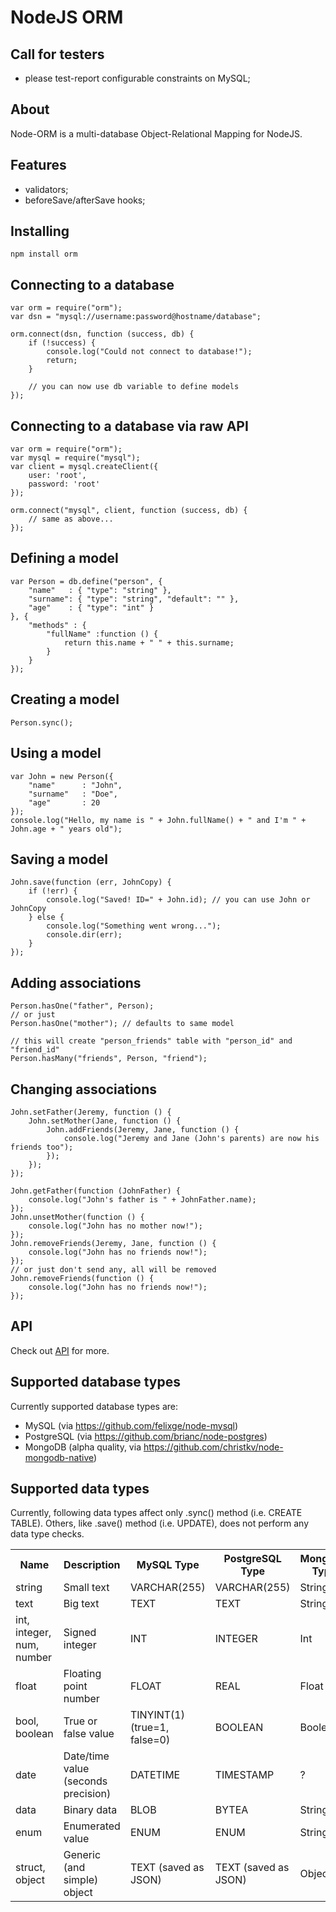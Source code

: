 NodeJS ORM
==========

## Call for testers

* please test-report configurable constraints on MySQL;

## About

Node-ORM is a multi-database Object-Relational Mapping for NodeJS.

## Features

* validators;
* beforeSave/afterSave hooks;

## Installing

    npm install orm

## Connecting to a database

    var orm = require("orm");
    var dsn = "mysql://username:password@hostname/database";

    orm.connect(dsn, function (success, db) {
        if (!success) {
            console.log("Could not connect to database!");
            return;
        }
        
        // you can now use db variable to define models
    });

## Connecting to a database via raw API

    var orm = require("orm");
    var mysql = require("mysql");
    var client = mysql.createClient({
        user: 'root',
        password: 'root'
    });

    orm.connect("mysql", client, function (success, db) {
        // same as above...
    });

## Defining a model

    var Person = db.define("person", {
        "name"   : { "type": "string" },
        "surname": { "type": "string", "default": "" },
        "age"    : { "type": "int" }
	}, {
        "methods" : {
            "fullName" :function () {
                return this.name + " " + this.surname;
            }
        }
    });

## Creating a model

    Person.sync();

## Using a model

    var John = new Person({
    	"name"		: "John",
    	"surname"	: "Doe",
    	"age"		: 20
    });
    console.log("Hello, my name is " + John.fullName() + " and I'm " + John.age + " years old");

## Saving a model

    John.save(function (err, JohnCopy) {
    	if (!err) {
    		console.log("Saved! ID=" + John.id); // you can use John or JohnCopy
    	} else {
    		console.log("Something went wrong...");
    		console.dir(err);
    	}
    });

## Adding associations

    Person.hasOne("father", Person);
    // or just
    Person.hasOne("mother"); // defaults to same model
    
    // this will create "person_friends" table with "person_id" and "friend_id"
    Person.hasMany("friends", Person, "friend");

## Changing associations

    John.setFather(Jeremy, function () {
    	John.setMother(Jane, function () {
    		John.addFriends(Jeremy, Jane, function () {
    			console.log("Jeremy and Jane (John's parents) are now his friends too");
    		});
    	});
    });
    
    John.getFather(function (JohnFather) {
    	console.log("John's father is " + JohnFather.name);
    });
    John.unsetMother(function () {
    	console.log("John has no mother now!");
    });
    John.removeFriends(Jeremy, Jane, function () {
    	console.log("John has no friends now!");
    });
    // or just don't send any, all will be removed
    John.removeFriends(function () {
    	console.log("John has no friends now!");
    });

## API

Check out [API](https://github.com/dresende/node-orm/wiki) for more.

## Supported database types

Currently supported database types are:

* MySQL (via https://github.com/felixge/node-mysql)
* PostgreSQL (via https://github.com/brianc/node-postgres)
* MongoDB (alpha quality, via https://github.com/christkv/node-mongodb-native)

## Supported data types

Currently, following data types affect only .sync() method (i.e. CREATE TABLE).
Others, like .save() method (i.e. UPDATE), does not perform any data type checks.

<table>
	<tr>
		<th>Name</th>
		<th>Description</th>
		<th>MySQL Type</th>
        <th>PostgreSQL Type</th>
        <th>MongoDB Type</th>
	</tr>
	<tr>
		<td>string</td>
		<td>Small text</td>
		<td>VARCHAR(255)</td>
        <td>VARCHAR(255)</td>
        <td>String</td>
	</tr>
	<tr>
		<td>text</td>
		<td>Big text</td>
		<td>TEXT</td>
        <td>TEXT</td>
        <td>String</td>
	</tr>
	<tr>
		<td>int, integer, num, number</td>
		<td>Signed integer</td>
		<td>INT</td>
        <td>INTEGER</td>
        <td>Int</td>
	</tr>
	<tr>
		<td>float</td>
		<td>Floating point number</td>
		<td>FLOAT</td>
        <td>REAL</td>
        <td>Float</td>
	</tr>
	<tr>
		<td>bool, boolean</td>
		<td>True or false value</td>
		<td>TINYINT(1) (true=1, false=0)</td>
        <td>BOOLEAN</td>
        <td>Boolean</td>
	</tr>
	<tr>
		<td>date</td>
		<td>Date/time value (seconds precision)</td>
		<td>DATETIME</td>
        <td>TIMESTAMP</td>
        <td>?</td>
	</tr>
	<tr>
		<td>data</td>
		<td>Binary data</td>
		<td>BLOB</td>
        <td>BYTEA</td>
        <td>String</td>
	</tr>
	<tr>
		<td>enum</td>
		<td>Enumerated value</td>
		<td>ENUM</td>
        <td>ENUM</td>
        <td>String</td>
	</tr>
	<tr>
		<td>struct, object</td>
		<td>Generic (and simple) object</td>
		<td>TEXT (saved as JSON)</td>
        <td>TEXT (saved as JSON)</td>
        <td>Object</td>
	</tr>
</table>
